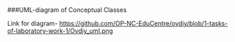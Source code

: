 # 
##
###UML-diagram of Conceptual Classes

Link for diagram- https://github.com/OP-NC-EduCentre/ovdiy/blob/1-tasks-of-laboratory-work-1/Ovdiy_uml.png
